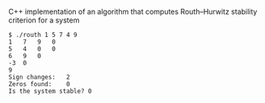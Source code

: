 C++ implementation of an algorithm that computes Routh–Hurwitz stability criterion for a system


```
$ ./routh 1 5 7 4 9
1	7	9	0	
5	4	0	0	
6	9	0	
-3	0	
9	
Sign changes: 	2
Zeros found:  	0
Is the system stable? 0
```
